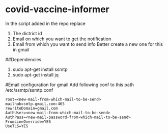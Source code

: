 # covid-vaccine-informer
In the script added in the repo replace 
1) The dictrict id
2) Email on which you want to get the notification 
3) Email from which you want to send info Better create a new one for this in gmail


##Dependencies
1) sudo apt-get install ssmtp
2) sudo apt-get install jq

#Email configuration for gmail
Add following conf to this path /etc/ssmtp/ssmtp.conf

```
root=<new-mail-from-which-mail-to-be-send>
mailhub=smtp.gmail.com:465
rewriteDomain=gmail.com
AuthUser=<new-mail-from-which-mail-to-be-send>
AuthPass=<new-mail-password-from-which-mail-to-be-send>
FromLineOverride=YES
UseTLS=YES
```
